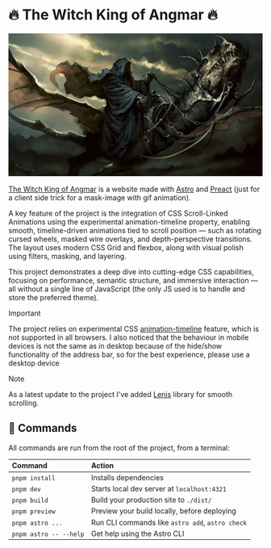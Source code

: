 # 🔥 The Witch King of Angmar 🔥

![The Witch King of Angmar](./src/assets/images/nazgul.webp)

[The Witch King of Angmar](the-witch-king-of-angmar.vercel.app) is a website made with [Astro](https://astro.build) and [Preact](https://preactjs.com/) (just for a client side trick for a mask-image with gif animation).

A key feature of the project is the integration of CSS Scroll-Linked Animations using the experimental animation-timeline property, enabling smooth, timeline-driven animations tied to scroll position — such as rotating cursed wheels, masked wire overlays, and depth-perspective transitions. The layout uses modern CSS Grid and flexbox, along with visual polish using filters, masking, and layering.

This project demonstrates a deep dive into cutting-edge CSS capabilities, focusing on performance, semantic structure, and immersive interaction — all without a single line of JavaScript (the only JS used is to handle and store the preferred theme).

> [!IMPORTANT]
> The project relies on experimental CSS [animation-timeline](https://caniuse.com/?search=animation-timeline) feature, which is not supported in all browsers. I also noticed that the behaviour in mobile devices is not the same as in desktop because of the hide/show functionality of the address bar, so for the best experience, please use a desktop device

> [!NOTE]
> As a latest update to the project I've added [Lenis](https://lenis.darkroom.engineering/) library for smooth scrolling.



## 🧞 Commands

All commands are run from the root of the project, from a terminal:

| Command                   | Action                                           |
| :------------------------ | :----------------------------------------------- |
| `pnpm install`             | Installs dependencies                            |
| `pnpm dev`             | Starts local dev server at `localhost:4321`      |
| `pnpm build`           | Build your production site to `./dist/`          |
| `pnpm preview`         | Preview your build locally, before deploying     |
| `pnpm astro ...`       | Run CLI commands like `astro add`, `astro check` |
| `pnpm astro -- --help` | Get help using the Astro CLI                     |
